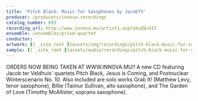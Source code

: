 ```yaml
---
title: 'Pitch Black: Music for Saxophones by JacobTV'
producer: /producers/innova-recordings
catalog_number: 693
recording_url: http://www.innova.mu/artist1.asp?skuID=317
ensemble: /ensembles/prism-quartet
conductor: 
artwork: {{ _site_root }}assets/img/recordings/pitch-black-music-for-saxophones-by-jacobtv.jpg
sample: {{ _site_root }}assets/audio/recordings/pitch-black-music-for-saxophones-by-jacobtv.mp3
---
```

ORDERS NOW BEING TAKEN AT WWW.INNOVA.MU!! A new CD featuring Jacob ter Veldhuis' quartets Pitch Black, Jesus is Coming, and Postnuclear Winterscenario No. 10. Also included are solo works Grab It! (Matthew Levy, tenor saxophone), Billie (Taimur Sullivan, alto saxophone), and The Garden of Love (Timothy McAllister, soprano saxophone).